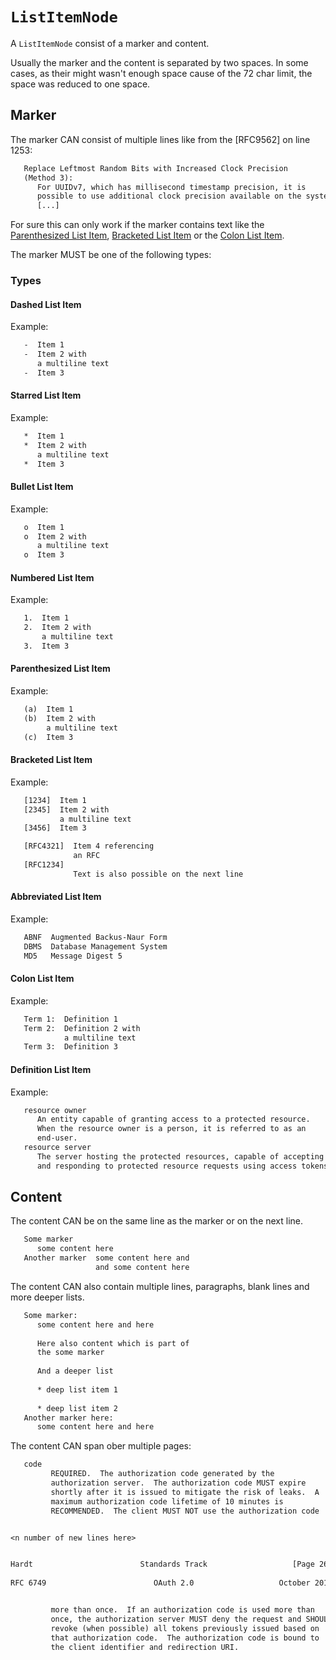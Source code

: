 
# `ListItemNode`

A `ListItemNode` consist of a marker and content.

Usually the marker and the content is separated by two spaces.
In some cases, as their might wasn't enough space cause of the 72 char limit, the space was reduced to one space.

## Marker

The marker CAN consist of multiple lines like from the [RFC9562] on line 1253:

```txt
   Replace Leftmost Random Bits with Increased Clock Precision
   (Method 3):
      For UUIDv7, which has millisecond timestamp precision, it is
      possible to use additional clock precision available on the system
      [...]
```

For sure this can only work if the marker contains text like the [Parenthesized List Item](#parenthesized-list-item), [Bracketed List Item](#bracketed-list-item) or the  [Colon List Item](#colon-list-item).

The marker MUST be one of the following types:

### Types

#### Dashed List Item

Example:

```txt
   -  Item 1
   -  Item 2 with
      a multiline text
   -  Item 3
```

#### Starred List Item

Example:

```txt
   *  Item 1
   *  Item 2 with
      a multiline text
   *  Item 3
```

#### Bullet List Item

Example:

```txt
   o  Item 1
   o  Item 2 with
      a multiline text
   o  Item 3
```

#### Numbered List Item

Example:

```txt
   1.  Item 1
   2.  Item 2 with
       a multiline text
   3.  Item 3
```

#### Parenthesized List Item

Example:

```txt
   (a)  Item 1
   (b)  Item 2 with
        a multiline text
   (c)  Item 3
```

#### Bracketed List Item

Example:

```txt
   [1234]  Item 1
   [2345]  Item 2 with
           a multiline text
   [3456]  Item 3

   [RFC4321]  Item 4 referencing
              an RFC
   [RFC1234]
              Text is also possible on the next line
```

#### Abbreviated List Item

Example:

```txt
   ABNF  Augmented Backus-Naur Form
   DBMS  Database Management System
   MD5   Message Digest 5
```

#### Colon List Item

Example:

```txt
   Term 1:  Definition 1
   Term 2:  Definition 2 with
            a multiline text
   Term 3:  Definition 3
```

#### Definition List Item

Example:

```txt
   resource owner
      An entity capable of granting access to a protected resource.
      When the resource owner is a person, it is referred to as an
      end-user.
   resource server
      The server hosting the protected resources, capable of accepting
      and responding to protected resource requests using access tokens.
```

## Content

The content CAN be on the same line as the marker or on the next line.

```txt
   Some marker
      some content here
   Another marker  some content here and
                   and some content here
```

The content CAN also contain multiple lines, paragraphs, blank lines and more deeper lists.

```txt
   Some marker:
      some content here and here
      
      Here also content which is part of 
      the some marker
      
      And a deeper list
      
      * deep list item 1
      
      * deep list item 2
   Another marker here:
      some content here and here
```

The content CAN span ober multiple pages:

```txt
   code
         REQUIRED.  The authorization code generated by the
         authorization server.  The authorization code MUST expire
         shortly after it is issued to mitigate the risk of leaks.  A
         maximum authorization code lifetime of 10 minutes is
         RECOMMENDED.  The client MUST NOT use the authorization code


<n number of new lines here>


Hardt                        Standards Track                   [Page 26] <page footer>
                                                                       <page break>
RFC 6749                        OAuth 2.0                   October 2012 <page header>


         more than once.  If an authorization code is used more than     <same indent as before!>
         once, the authorization server MUST deny the request and SHOULD
         revoke (when possible) all tokens previously issued based on
         that authorization code.  The authorization code is bound to
         the client identifier and redirection URI.
```


